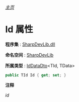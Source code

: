 ###### [主页](./Index.md "主页")

# Id 属性

**程序集** : [SharpDevLib.dll](./SharpDevLib.assembly.md "SharpDevLib.dll")

**命名空间** : [SharpDevLib](./SharpDevLib.namespace.md "SharpDevLib")

**所属类型** : [IdDataDto](./SharpDevLib.IdDataDto.2.md "IdDataDto")\<TId, TData\>

``` csharp
public TId Id { get; set; }
```

**注释**

*id*



